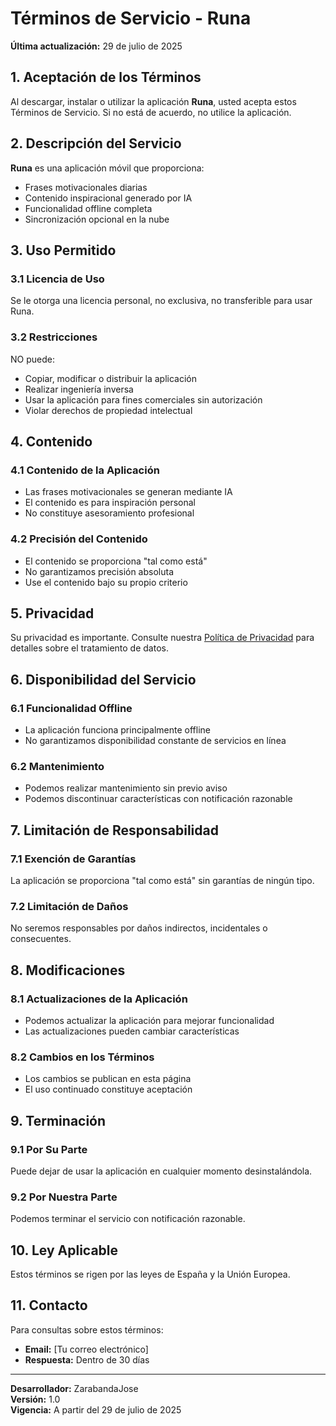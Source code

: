 # Términos de Servicio - Runa

**Última actualización:** 29 de julio de 2025

## 1. Aceptación de los Términos

Al descargar, instalar o utilizar la aplicación **Runa**, usted acepta estos Términos de Servicio. Si no está de acuerdo, no utilice la aplicación.

## 2. Descripción del Servicio

**Runa** es una aplicación móvil que proporciona:
- Frases motivacionales diarias
- Contenido inspiracional generado por IA
- Funcionalidad offline completa
- Sincronización opcional en la nube

## 3. Uso Permitido

### 3.1 Licencia de Uso
Se le otorga una licencia personal, no exclusiva, no transferible para usar Runa.

### 3.2 Restricciones
NO puede:
- Copiar, modificar o distribuir la aplicación
- Realizar ingeniería inversa
- Usar la aplicación para fines comerciales sin autorización
- Violar derechos de propiedad intelectual

## 4. Contenido

### 4.1 Contenido de la Aplicación
- Las frases motivacionales se generan mediante IA
- El contenido es para inspiración personal
- No constituye asesoramiento profesional

### 4.2 Precisión del Contenido
- El contenido se proporciona "tal como está"
- No garantizamos precisión absoluta
- Use el contenido bajo su propio criterio

## 5. Privacidad

Su privacidad es importante. Consulte nuestra [Política de Privacidad](./PRIVACY_POLICY.md) para detalles sobre el tratamiento de datos.

## 6. Disponibilidad del Servicio

### 6.1 Funcionalidad Offline
- La aplicación funciona principalmente offline
- No garantizamos disponibilidad constante de servicios en línea

### 6.2 Mantenimiento
- Podemos realizar mantenimiento sin previo aviso
- Podemos discontinuar características con notificación razonable

## 7. Limitación de Responsabilidad

### 7.1 Exención de Garantías
La aplicación se proporciona "tal como está" sin garantías de ningún tipo.

### 7.2 Limitación de Daños
No seremos responsables por daños indirectos, incidentales o consecuentes.

## 8. Modificaciones

### 8.1 Actualizaciones de la Aplicación
- Podemos actualizar la aplicación para mejorar funcionalidad
- Las actualizaciones pueden cambiar características

### 8.2 Cambios en los Términos
- Los cambios se publican en esta página
- El uso continuado constituye aceptación

## 9. Terminación

### 9.1 Por Su Parte
Puede dejar de usar la aplicación en cualquier momento desinstalándola.

### 9.2 Por Nuestra Parte
Podemos terminar el servicio con notificación razonable.

## 10. Ley Aplicable

Estos términos se rigen por las leyes de España y la Unión Europea.

## 11. Contacto

Para consultas sobre estos términos:
- **Email:** [Tu correo electrónico]
- **Respuesta:** Dentro de 30 días

---

**Desarrollador:** ZarabandaJose  
**Versión:** 1.0  
**Vigencia:** A partir del 29 de julio de 2025
